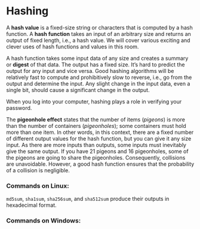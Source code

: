 # Hashing

A **hash value** is a fixed-size string or characters that is computed by a hash function. A **hash function** takes an input of an arbitrary size and returns an output of fixed length, i.e., a hash value. We will cover various exciting and clever uses of hash functions and values in this room.

A hash function takes some input data of any size and creates a summary or **digest** of that data. The output has a fixed size. It’s hard to predict the output for any input and vice versa. Good hashing algorithms will be relatively fast to compute and prohibitively slow to reverse, i.e., go from the output and determine the input. Any slight change in the input data, even a single bit, should cause a significant change in the output.

When you log into your computer, hashing plays a role in verifying your password.

The **pigeonhole effect** states that the number of items (_pigeons_) is more than the number of containers (_pigeonholes_); some containers must hold more than one item. In other words, in this context, there are a fixed number of different output values for the hash function, but you can give it any size input. As there are more inputs than outputs, some inputs must inevitably give the same output. If you have 21 pigeons and 16 pigeonholes, some of the pigeons are going to share the pigeonholes. Consequently, collisions are unavoidable. However, a good hash function ensures that the probability of a collision is negligible.

### Commands on Linux:

`md5sum`, `sha1sum`, `sha256sum`, and `sha512sum` produce their outputs in hexadecimal format.







### Commands on Windows:



